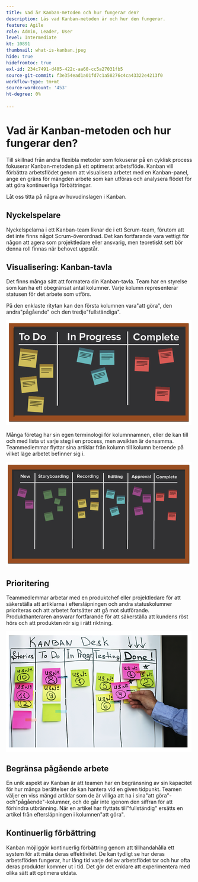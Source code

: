 ```yaml
---
title: Vad är Kanban-metoden och hur fungerar den?
description: Läs vad Kanban-metoden är och hur den fungerar.
feature: Agile
role: Admin, Leader, User
level: Intermediate
kt: 10891
thumbnail: what-is-kanban.jpeg
hide: true
hidefromtoc: true
exl-id: 234c7491-d405-422c-aa60-cc5a27031fb5
source-git-commit: f3e354ead1a01fd7c1a58276c4ca43322e4213f0
workflow-type: tm+mt
source-wordcount: '453'
ht-degree: 0%

---
```


# Vad är Kanban-metoden och hur fungerar den?

Till skillnad från andra flexibla metoder som fokuserar på en cyklisk process fokuserar Kanban-metoden på ett optimerat arbetsflöde. Kanban vill förbättra arbetsflödet genom att visualisera arbetet med en Kanban-panel, ange en gräns för mängden arbete som kan utföras och analysera flödet för att göra kontinuerliga förbättringar.


Låt oss titta på några av huvudinslagen i Kanban.



## Nyckelspelare

Nyckelspelarna i ett Kanban-team liknar de i ett Scrum-team, förutom att det inte finns något Scrum-överordnad. Det kan fortfarande vara vettigt för någon att agera som projektledare eller ansvarig, men teoretiskt sett bör denna roll finnas när behovet uppstår.

## Visualisering: Kanban-tavla

Det finns många sätt att formatera din Kanban-tavla. Team har en styrelse som kan ha ett obegränsat antal kolumner. Varje kolumn representerar statusen för det arbete som utförs.

På den enklaste ritytan kan den första kolumnen vara&quot;att göra&quot;, den andra&quot;pågående&quot; och den tredje&quot;fullständiga&quot;.

![Svarta och klisterlappar](assets/agile4-01.png)

Många företag har sin egen terminologi för kolumnnamnen, eller de kan till och med lista ut varje steg i en process, men avsikten är densamma. Teammedlemmar flyttar sina artiklar från kolumn till kolumn beroende på vilket läge arbetet befinner sig i.

![Svarta och klisterlappar](assets/agile4-02.png)

## Prioritering

Teammedlemmar arbetar med en produktchef eller projektledare för att säkerställa att artiklarna i eftersläpningen och andra statuskolumner prioriteras och att arbetet fortsätter att gå mot slutförande. Produkthanteraren ansvarar fortfarande för att säkerställa att kundens röst hörs och att produkten rör sig i rätt riktning.

![Kanban-whiteboard](assets/agile4-03.png)

## Begränsa pågående arbete

En unik aspekt av Kanban är att teamen har en begränsning av sin kapacitet för hur många berättelser de kan hantera vid en given tidpunkt. Teamen väljer en viss mängd artiklar som de är villiga att ha i sina&quot;att göra&quot;- och&quot;pågående&quot;-kolumner, och de går inte igenom den siffran för att förhindra utbränning. När en artikel har flyttats till&quot;fullständig&quot; ersätts en artikel från eftersläpningen i kolumnen&quot;att göra&quot;.

## Kontinuerlig förbättring

Kanban möjliggör kontinuerlig förbättring genom att tillhandahålla ett system för att mäta deras effektivitet. De kan tydligt se hur deras arbetsflöden fungerar, hur lång tid varje del av arbetsflödet tar och hur ofta deras produkter kommer ut i tid. Det gör det enklare att experimentera med olika sätt att optimera utdata.
